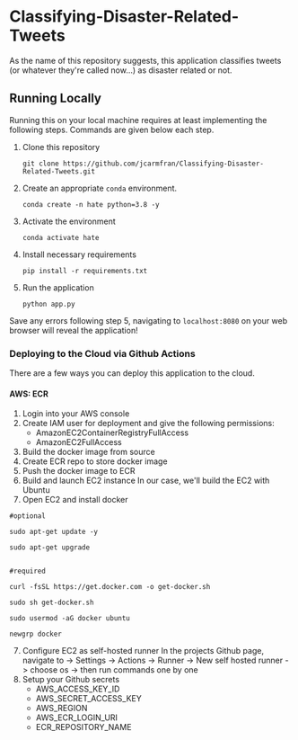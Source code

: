 # Classifying-Disaster-Related-Tweets
As the name of this repository suggests, this application classifies tweets (or whatever they're called now...) as disaster related or not.

## Running Locally
Running this on your local machine requires at least implementing the following steps. Commands are given below each step.  
1. Clone this repository
    ```
    git clone https://github.com/jcarmfran/Classifying-Disaster-Related-Tweets.git
    ```
2.  Create an appropriate `conda` environment.
    ```
    conda create -n hate python=3.8 -y
    ```
3. Activate the environment
    ```
    conda activate hate
    ```
4. Install necessary requirements
    ```
    pip install -r requirements.txt
    ```
5. Run the application
    ```
    python app.py
    ```

Save any errors following step 5, navigating to `localhost:8080` on your web browser will reveal the application!

### Deploying to the Cloud via Github Actions
There are a few ways you can deploy this application to the cloud.

#### AWS: ECR
1. Login into your AWS console
2. Create IAM user for deployment and give the following permissions:
    - AmazonEC2ContainerRegistryFullAccess
    - AmazonEC2FullAccess
3. Build the docker image from source
4. Create ECR repo to store docker image
5. Push the docker image to ECR
6. Build and launch EC2 instance
    In our case, we'll build the EC2 with Ubuntu
7. Open EC2 and install docker
```
#optional

sudo apt-get update -y

sudo apt-get upgrade


#required

curl -fsSL https://get.docker.com -o get-docker.sh

sudo sh get-docker.sh

sudo usermod -aG docker ubuntu

newgrp docker
```
7. Configure EC2 as self-hosted runner
    In the projects Github page, navigate to 
    -> Settings 
    -> Actions 
    -> Runner 
    -> New self hosted runner 
    -> choose os 
    -> then run commands one by one
8. Setup your Github secrets
    - AWS_ACCESS_KEY_ID
    - AWS_SECRET_ACCESS_KEY
    - AWS_REGION
    - AWS_ECR_LOGIN_URI
    - ECR_REPOSITORY_NAME